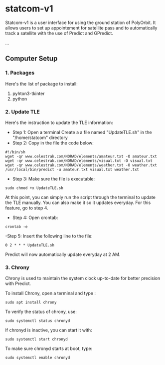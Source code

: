 # statcom-v1

Statcom-v1 is a user interface for using the ground station of PolyOrbit. It allows users to 
set up appointement for satellite pass and to automatically track a satellite with the use of 
Predict and GPredict.

...

## Computer Setup

### 1. Packages

Here's the list of package to install:

1. pyhton3-tkinter
2. python

### 2. Update TLE

Here's the instruction to update the TLE information:

- Step 1: Open a terminal Create a a file named "UpdateTLE.sh" in the "/home/statcom" directory
- Step 2: Copy in the file the code below:

```
#!/bin/sh
wget -qr www.celestrak.com/NORAD/elements/amateur.txt -O amateur.txt
wget -qr www.celestrak.com/NORAD/elements/visual.txt -O visual.txt
wget -qr www.celestrak.com/NORAD/elements/weather.txt -O weather.txt
/usr/local/bin/predict -u amateur.txt visual.txt weather.txt
```
- Step 3: Make sure the file is executable:
```
sudo chmod +x UpdateTLE.sh
```

At this point, you can simply run the script through the terminal to update the TLE manually. You can also make it so 
it updates everyday. For this feature, go to step 4.

- Step 4: Open crontab:
```
crontab -e
```

-Step 5: Insert the following line to the file:
```
0 2 * * * UpdateTLE.sh
```

Predict will now automatically update everyday at 2 AM.

### 3. Chrony

Chrony is used to maintain the system clock up-to-date for better precision  with Predict.

To install Chrony, open a terminal and type :
```
sudo apt install chrony
```

To verify the status of chrony, use:
```
sudo systemctl status chronyd
```

If chronyd is inactive, you can start it with:
```
sudo systemctl start chronyd
```

To make sure chronyd starts at boot, type:
```
sudo systemctl enable chronyd
```